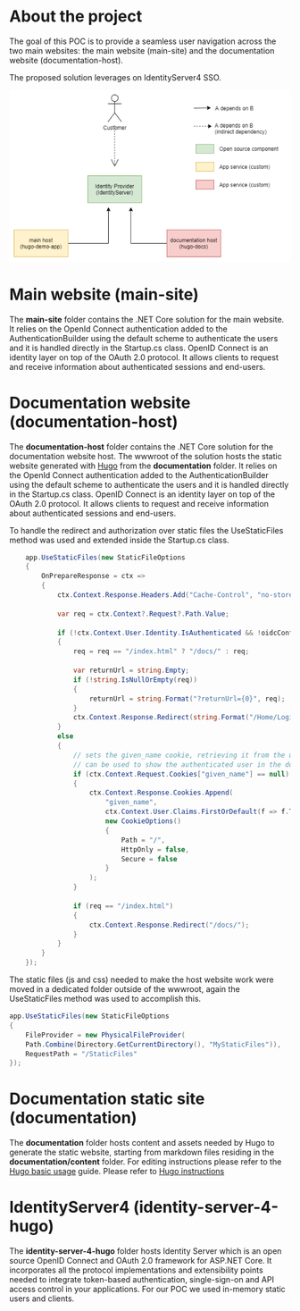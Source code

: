# About the project 
The goal of this POC is to provide a seamless user navigation across the two main websites: the main website (main-site) and the documentation website (documentation-host).

The proposed solution leverages on IdentityServer4 SSO.

![Hugo B2C architecture](/markdown-guidance/hugo-diagram.png)

# Main website (main-site)
The **main-site** folder contains the .NET Core solution for the main website. It relies on the OpenId Connect authentication added to the AuthenticationBuilder using the default scheme to authenticate the users and it is handled directly in the Startup.cs class.
OpenID Connect is an identity layer on top of the OAuth 2.0 protocol. It allows clients to request and receive information about authenticated sessions and end-users.

# Documentation website (documentation-host)
The **documentation-host** folder contains the .NET Core solution for the documentation website host. The wwwroot of the solution hosts the static website generated with [Hugo](https://gohugo.io) from the **documentation** folder.
It relies on the OpenId Connect authentication added to the AuthenticationBuilder using the default scheme to authenticate the users and it is handled directly in the Startup.cs class.
OpenID Connect is an identity layer on top of the OAuth 2.0 protocol. It allows clients to request and receive information about authenticated sessions and end-users.

To handle the redirect and authorization over static files the UseStaticFiles method was used and extended inside the Startup.cs class.
```csharp
    app.UseStaticFiles(new StaticFileOptions
    {
        OnPrepareResponse = ctx =>
        {
            ctx.Context.Response.Headers.Add("Cache-Control", "no-store");

            var req = ctx.Context?.Request?.Path.Value;

            if (!ctx.Context.User.Identity.IsAuthenticated && !oidcConfig.EnableAnonymousAccess)
            {
                req = req == "/index.html" ? "/docs/" : req;

                var returnUrl = string.Empty;
                if (!string.IsNullOrEmpty(req))
                {
                    returnUrl = string.Format("?returnUrl={0}", req);
                }
                ctx.Context.Response.Redirect(string.Format("/Home/Login{0}", returnUrl));
            }
            else
            {
                // sets the given_name cookie, retrieving it from the user claims 
                // can be used to show the authenticated user in the documentation static pages via js/html
                if (ctx.Context.Request.Cookies["given_name"] == null)
                {
                    ctx.Context.Response.Cookies.Append(
                        "given_name",
                        ctx.Context.User.Claims.FirstOrDefault(f => f.Type == "given_name")?.Value ?? ctx.Context.User.Identity.Name ?? "",
                        new CookieOptions()
                        {
                            Path = "/",
                            HttpOnly = false,
                            Secure = false
                        }
                    );
                }

                if (req == "/index.html")
                {
                    ctx.Context.Response.Redirect("/docs/");
                }
            }
        }
    });
```
The static files (js and css) needed to make the host website work were moved in a dedicated folder outside of the wwwroot, again the UseStaticFiles method was used to accomplish this.
```csharp
app.UseStaticFiles(new StaticFileOptions
{
    FileProvider = new PhysicalFileProvider(
    Path.Combine(Directory.GetCurrentDirectory(), "MyStaticFiles")),
    RequestPath = "/StaticFiles"
});
```

# Documentation static site (documentation)
The **documentation** folder hosts content and assets needed by Hugo to generate the static website, starting from markdown files residing in the **documentation/content** folder.
For editing instructions please refer to the [Hugo basic usage](https://gohugo.io/getting-started/usage) guide.
Please refer to [Hugo instructions](./hugo-readme.md)

# IdentityServer4 (identity-server-4-hugo)
The **identity-server-4-hugo** folder hosts Identity Server which is an open source OpenID Connect and OAuth 2.0 framework for ASP.NET Core.
It incorporates all the protocol implementations and extensibility points needed to integrate token-based authentication, single-sign-on and API access control in your applications.
For our POC we used in-memory static users and clients.

